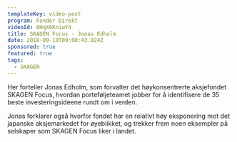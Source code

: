 ```yaml
---
templateKey: video-post
program: Fonder Direkt
videoId: 8HqX6KniwY4
title: SKAGEN Focus - Jonas Edholm
date: 2018-09-10T09:00:43.824Z
sponsored: true
featured: true
tags:
  - SKAGEN
---
```

Her forteller Jonas Edholm, som forvalter det høykonsentrerte aksjefondet SKAGEN Focus, hvordan porteføljeteamet jobber for å identifisere de 35 beste investeringsideene rundt om i verden.

Jonas forklarer også hvorfor fondet har en relativt høy eksponering mot det japanske aksjemarkedet for øyeblikket, og trekker frem noen eksempler på selskaper som SKAGEN Focus liker i landet.
